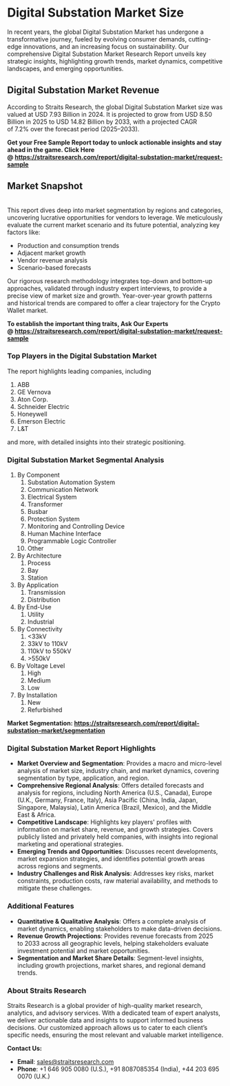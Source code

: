<h1>Digital Substation Market Size</h1>
<p>In recent years, the global&nbsp;Digital Substation Market&nbsp;has undergone a transformative journey, fueled by evolving consumer demands, cutting-edge innovations, and an increasing focus on sustainability. Our comprehensive&nbsp;Digital Substation Market Research Report unveils key strategic insights, highlighting growth trends, market dynamics, competitive landscapes, and emerging opportunities.</p>
<h2>Digital Substation Market Revenue</h2>
<p>According to&nbsp;Straits Research, the global Digital Substation Market size was valued at&nbsp;USD 7.93 Billion&nbsp;in&nbsp;2024. It is projected&nbsp;to grow from&nbsp;USD 8.50 Billion&nbsp;in&nbsp;2025&nbsp;to&nbsp;USD 14.82 Billion&nbsp;by&nbsp;2033, with a projected CAGR of&nbsp;7.2%&nbsp;over the forecast period (2025&ndash;2033).</p>
<p><strong>Get your Free Sample Report today to unlock actionable insights and stay ahead in the game. Click Here @&nbsp;<a href="https://straitsresearch.com/report/digital-substation-market/request-sample">https://straitsresearch.com/report/digital-substation-market/request-sample</a></strong></p>
<h2>Market Snapshot</h2>
<p><br />This report dives deep into market segmentation by regions and categories, uncovering lucrative opportunities for vendors to leverage. We meticulously evaluate the current market scenario and its future potential, analyzing key factors like:</p>
<ul>
<li>Production and consumption trends</li>
<li>Adjacent market growth</li>
<li>Vendor revenue analysis</li>
<li>Scenario-based forecasts</li>
</ul>
<p>Our rigorous research methodology integrates top-down and bottom-up approaches, validated through industry expert interviews, to provide a precise view of market size and growth. Year-over-year growth patterns and historical trends are compared to offer a clear trajectory for the Crypto Wallet market.</p>
<p><strong>To establish the important thing traits, Ask Our Experts @&nbsp;<a href="https://straitsresearch.com/report/digital-substation-market/request-sample">https://straitsresearch.com/report/digital-substation-market/request-sample</a></strong></p>
<h3>Top Players in the&nbsp;Digital Substation Market&nbsp;</h3>
<p>The report highlights leading companies, including&nbsp;</p>
<ol>
<li>ABB</li>
<li><a>GE Vernova</a></li>
<li>Aton Corp.</li>
<li>Schneider Electric</li>
<li>Honeywell</li>
<li>Emerson Electric</li>
<li>L&amp;T</li>
</ol>
<p>and more, with detailed insights into their strategic positioning.</p>
<h3>Digital Substation Market Segmental Analysis</h3>
<ol>
<li>By Component
<ol>
<li>Substation Automation System</li>
<li>Communication Network</li>
<li>Electrical System</li>
<li>Transformer</li>
<li>Busbar</li>
<li>Protection System</li>
<li>Monitoring and Controlling Device</li>
<li>Human Machine Interface</li>
<li>Programmable Logic Controller</li>
<li>Other</li>
</ol>
</li>
<li>By Architecture
<ol>
<li>Process</li>
<li>Bay</li>
<li>Station</li>
</ol>
</li>
<li>By Application
<ol>
<li>Transmission</li>
<li>Distribution</li>
</ol>
</li>
<li>By End-Use
<ol>
<li>Utility</li>
<li>Industrial</li>
</ol>
</li>
<li>By Connectivity
<ol>
<li>&lt;33kV</li>
<li>33kV to 110kV</li>
<li>110kV to 550kV</li>
<li>&gt;550kV</li>
</ol>
</li>
<li>By Voltage Level
<ol>
<li>High</li>
<li>Medium</li>
<li>Low</li>
</ol>
</li>
<li>By Installation
<ol>
<li>New</li>
<li>Refurbished</li>
</ol>
</li>
</ol>
<p><strong>Market Segmentation:&nbsp;<a href="https://straitsresearch.com/report/digital-substation-market/segmentation">https://straitsresearch.com/report/digital-substation-market/segmentation</a></strong></p>
<h3>Digital Substation Market Report Highlights</h3>
<ul>
<li><strong>Market Overview and Segmentation</strong>: Provides a macro and micro-level analysis of market size, industry chain, and market dynamics, covering segmentation by type, application, and region.</li>
<li><strong>Comprehensive Regional Analysis</strong>: Offers detailed forecasts and analysis for regions, including North America (U.S., Canada), Europe (U.K., Germany, France, Italy), Asia Pacific (China, India, Japan, Singapore, Malaysia), Latin America (Brazil, Mexico), and the Middle East &amp; Africa.</li>
<li><strong>Competitive Landscape</strong>: Highlights key players' profiles with information on market share, revenue, and growth strategies. Covers publicly listed and privately held companies, with insights into regional marketing and operational strategies.</li>
<li><strong>Emerging Trends and Opportunities</strong>: Discusses recent developments, market expansion strategies, and identifies potential growth areas across regions and segments.</li>
<li><strong>Industry Challenges and Risk Analysis</strong>: Addresses key risks, market constraints, production costs, raw material availability, and methods to mitigate these challenges.</li>
</ul>
<h3>Additional Features</h3>
<ul>
<li><strong>Quantitative &amp; Qualitative Analysis</strong>: Offers a complete analysis of market dynamics, enabling stakeholders to make data-driven decisions.</li>
<li><strong>Revenue Growth Projections</strong>: Provides revenue forecasts from&nbsp;2025 to&nbsp;2033 across all geographic levels, helping stakeholders evaluate investment potential and market opportunities.</li>
<li><strong>Segmentation and Market Share Details</strong>: Segment-level insights, including growth projections, market shares, and regional demand trends.</li>
</ul>
<h3>About Straits Research</h3>
<p>Straits Research is a global provider of high-quality market research, analytics, and advisory services. With a dedicated team of expert analysts, we deliver actionable data and insights to support informed business decisions. Our customized approach allows us to cater to each client&rsquo;s specific needs, ensuring the most relevant and valuable market intelligence.</p>
<p><strong>Contact Us:</strong></p>
<ul>
<li><strong>Email</strong>: <a href="mailto:sales@straitsresearch.com">sales@straitsresearch.com</a></li>
<li><strong>Phone</strong>: +1 646 905 0080 (U.S.), +91 8087085354 (India), +44 203 695 0070 (U.K.)</li>
</ul>
